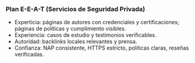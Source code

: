 ### Plan E-E-A-T (Servicios de Seguridad Privada)

- Experticia: páginas de autores con credenciales y certificaciones; páginas de políticas y cumplimiento visibles.
- Experiencia: casos de estudio y testimonios verificables.
- Autoridad: backlinks locales relevantes y prensa.
- Confianza: NAP consistente, HTTPS estricto, políticas claras, reseñas verificadas.
